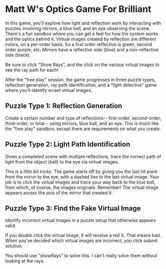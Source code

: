 # Matt W's Optics Game For Brilliant

In this game, you'll explore how light and reflection work by interacting with puzzles involving mirrors, a blue ball, and an eye observing the scene. There's a fun sandbox where you can get a feel for how the system works and the optics behind it. Virtual images created by reflection are different colors, on a per-order basis. So a first order reflection is green, second order purple, etc. Mirrors have a reflective side (blue) and a non-reflective side (black). 

Be sure to click "Show Rays", and the click on the various virtual images to see the ray path for each!

After the "free play" session, the game progresses in three puzzle types, reflection generation, ray path identification, and a "light detective" game where you'll identify errant virtual images. 

## Puzzle Type 1: Reflection Generation

 Create a certain number and type of reflections-- first-order, second-order, third-order, or total-- using mirrors, blue ball, and an eye. This is much like the "free play" sandbox, except there are requirements on what you create. 

## Puzzle Type 2: Light Path Identification

Given a completed scene with multiple reflections, trace the correct path of light from the object (ball) to the eye via virtual images. 

This is a _little bit tricky_. The game starts off by giving you the last hit point from the mirror to the eye, with a dashed line to the last virtual image. Your job is to click the virtual images and trace your way back to the blue ball, from which, of course, the images originate. Remember! The virtual image appears across the _axis_ of the mirror that created it. 

## Puzzle Type 3: Find the Fake Virtual Image

Identify incorrect virtual images in a puzzle setup that otherwise appears valid. 

If you _double click_ the virtual image, it will receive a red X. That means bad. When you've decided which virtual images are incorrect, you click submit solution. 

You should use "showRays" to solve this. I can't really solve them without looking at the rays.